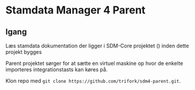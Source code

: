 # Stamdata Manager 4 Parent

## Igang

Læs stamdata dokumentation der ligger i SDM-Core projektet () inden dette projekt bygges

Parent projektet sørger for at sætte en virtuel maskine op hvor de enkelte importeres integrationstasts kan køres på.

Klon repo med ```git clone https://github.com/trifork/sdm4-parent.git```.



